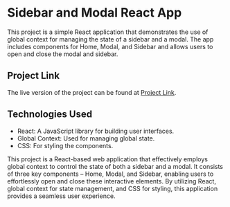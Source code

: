 # Sidebar and Modal React App

This project is a simple React application that demonstrates the use of global context for managing the state of a sidebar and a modal. The app includes components for Home, Modal, and Sidebar and allows users to open and close the modal and sidebar.

## Project Link

The live version of the project can be found at [Project Link](https://sidebar-modal.onrender.com).

## Technologies Used

- React: A JavaScript library for building user interfaces.
- Global Context: Used for managing global state.
- CSS: For styling the components.

This project is a React-based web application that effectively employs global context to control the state of both a sidebar and a modal. It consists of three key components – Home, Modal, and Sidebar, enabling users to effortlessly open and close these interactive elements. By utilizing React, global context for state management, and CSS for styling, this application provides a seamless user experience.
